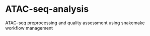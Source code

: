 # ATAC-seq-analysis

ATAC-seq preprocessing and quality assessment using snakemake workflow management
